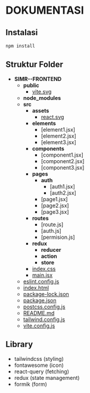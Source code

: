 # DOKUMENTASI

## Instalasi
```bash
npm install
```

## Struktur Folder
- __SIMR--FRONTEND__
   - __public__
     - [vite.svg](public/vite.svg)
   - __node_modules__
   - __src__
     - __assets__
       - [react.svg](src/assets/react.svg)
     - __elements__
       - [element1.jsx]
       - [element2.jsx]
       - [element3.jsx]
     - __components__
       - [component1.jsx]
       - [component2.jsx]
       - [component3.jsx]
     - __pages__
       - __auth__
         - [auth1.jsx]
         - [auth2.jsx]
       - [page1.jsx]
       - [page2.jsx]
       - [page3.jsx]
     - __routes__
       - [route.js]
       - [auth.js]
       - [permision.js]
     - __redux__
       - __reducer__
       - __action__
       - __store__
     - [index.css](src/index.css)
     - [main.jsx](src/main.jsx)
   - [eslint.config.js](eslint.config.js)
   - [index.html](index.html)
   - [package\-lock.json](package-lock.json)
   - [package.json](package.json)
   - [postcss.config.js](postcss.config.js)
   - [README.md](README.md)
   - [tailwind.config.js](tailwind.config.js)
   - [vite.config.js](vite.config.js)

## Library
- tailwindcss (styling)
- fontawesome (icon)
- react-query (fetching)
- redux (state management)
- formik (form)